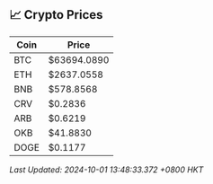 ## 📈 Crypto Prices

| Coin | Price |
| ---- | ----- |
| BTC | $63694.0890 |
| ETH | $2637.0558 |
| BNB | $578.8568 |
| CRV | $0.2836 |
| ARB | $0.6219 |
| OKB | $41.8830 |
| DOGE | $0.1177 |

_Last Updated: 2024-10-01 13:48:33.372 +0800 HKT_